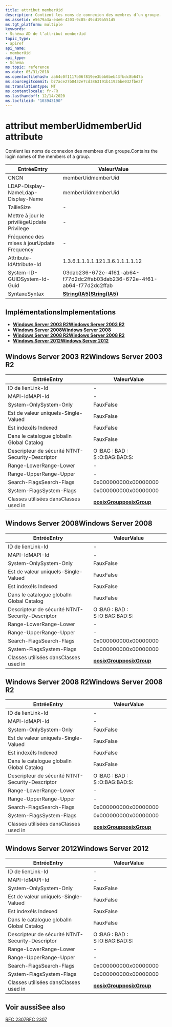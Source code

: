 ```yaml
---
title: attribut memberUid
description: Contient les noms de connexion des membres d’un groupe.
ms.assetid: e5679a3a-e4e6-4203-9c85-49cd19a551d5
ms.tgt_platform: multiple
keywords:
- Schéma AD de l’attribut memberUid
topic_type:
- apiref
api_name:
- memberUid
api_type:
- Schema
ms.topic: reference
ms.date: 05/31/2018
ms.openlocfilehash: aa64c0f1117b06f819ee3bbb6beb43fbdc8b647a
ms.sourcegitcommit: b77ace27b0432e7cd3863191b11926be032fbe2f
ms.translationtype: MT
ms.contentlocale: fr-FR
ms.lasthandoff: 12/14/2020
ms.locfileid: "103943190"
---
```

# <a name="memberuid-attribute"></a><span data-ttu-id="cb3f3-104">attribut memberUid</span><span class="sxs-lookup"><span data-stu-id="cb3f3-104">memberUid attribute</span></span>

<span data-ttu-id="cb3f3-105">Contient les noms de connexion des membres d’un groupe.</span><span class="sxs-lookup"><span data-stu-id="cb3f3-105">Contains the login names of the members of a group.</span></span>



| <span data-ttu-id="cb3f3-106">Entrée</span><span class="sxs-lookup"><span data-stu-id="cb3f3-106">Entry</span></span> | <span data-ttu-id="cb3f3-107">Valeur</span><span class="sxs-lookup"><span data-stu-id="cb3f3-107">Value</span></span> |
|-------------------|--------------------------------------|
| <span data-ttu-id="cb3f3-108">CN</span><span class="sxs-lookup"><span data-stu-id="cb3f3-108">CN</span></span>                | <span data-ttu-id="cb3f3-109">memberUid</span><span class="sxs-lookup"><span data-stu-id="cb3f3-109">memberUid</span></span>                            |
| <span data-ttu-id="cb3f3-110">LDAP-Display-Name</span><span class="sxs-lookup"><span data-stu-id="cb3f3-110">Ldap-Display-Name</span></span> | <span data-ttu-id="cb3f3-111">memberUid</span><span class="sxs-lookup"><span data-stu-id="cb3f3-111">memberUid</span></span>                            |
| <span data-ttu-id="cb3f3-112">Taille</span><span class="sxs-lookup"><span data-stu-id="cb3f3-112">Size</span></span>              | \-                                   |
| <span data-ttu-id="cb3f3-113">Mettre à jour le privilège</span><span class="sxs-lookup"><span data-stu-id="cb3f3-113">Update Privilege</span></span>  | \-                                   |
| <span data-ttu-id="cb3f3-114">Fréquence des mises à jour</span><span class="sxs-lookup"><span data-stu-id="cb3f3-114">Update Frequency</span></span>  | \-                                   |
| <span data-ttu-id="cb3f3-115">Attribute-Id</span><span class="sxs-lookup"><span data-stu-id="cb3f3-115">Attribute-Id</span></span>      | <span data-ttu-id="cb3f3-116">1.3.6.1.1.1.1.12</span><span class="sxs-lookup"><span data-stu-id="cb3f3-116">1.3.6.1.1.1.1.12</span></span>                     |
| <span data-ttu-id="cb3f3-117">System-ID-GUID</span><span class="sxs-lookup"><span data-stu-id="cb3f3-117">System-Id-Guid</span></span>    | <span data-ttu-id="cb3f3-118">03dab236-672e-4f61-ab64-f77d2dc2ffab</span><span class="sxs-lookup"><span data-stu-id="cb3f3-118">03dab236-672e-4f61-ab64-f77d2dc2ffab</span></span> |
| <span data-ttu-id="cb3f3-119">Syntaxe</span><span class="sxs-lookup"><span data-stu-id="cb3f3-119">Syntax</span></span>            | [<span data-ttu-id="cb3f3-120">**String(IA5)**</span><span class="sxs-lookup"><span data-stu-id="cb3f3-120">**String(IA5)**</span></span>](s-string-ia5.md)  |



## <a name="implementations"></a><span data-ttu-id="cb3f3-121">Implémentations</span><span class="sxs-lookup"><span data-stu-id="cb3f3-121">Implementations</span></span>

-   [<span data-ttu-id="cb3f3-122">**Windows Server 2003 R2**</span><span class="sxs-lookup"><span data-stu-id="cb3f3-122">**Windows Server 2003 R2**</span></span>](#windows-server-2003-r2)
-   [<span data-ttu-id="cb3f3-123">**Windows Server 2008**</span><span class="sxs-lookup"><span data-stu-id="cb3f3-123">**Windows Server 2008**</span></span>](#windows-server-2008)
-   [<span data-ttu-id="cb3f3-124">**Windows Server 2008 R2**</span><span class="sxs-lookup"><span data-stu-id="cb3f3-124">**Windows Server 2008 R2**</span></span>](#windows-server-2008-r2)
-   [<span data-ttu-id="cb3f3-125">**Windows Server 2012**</span><span class="sxs-lookup"><span data-stu-id="cb3f3-125">**Windows Server 2012**</span></span>](#windows-server-2012)

## <a name="windows-server-2003-r2"></a><span data-ttu-id="cb3f3-126">Windows Server 2003 R2</span><span class="sxs-lookup"><span data-stu-id="cb3f3-126">Windows Server 2003 R2</span></span>



| <span data-ttu-id="cb3f3-127">Entrée</span><span class="sxs-lookup"><span data-stu-id="cb3f3-127">Entry</span></span> | <span data-ttu-id="cb3f3-128">Valeur</span><span class="sxs-lookup"><span data-stu-id="cb3f3-128">Value</span></span> |
|------------------------|-----------------------------------------------|
| <span data-ttu-id="cb3f3-129">ID de lien</span><span class="sxs-lookup"><span data-stu-id="cb3f3-129">Link-Id</span></span>                | \-                                            |
| <span data-ttu-id="cb3f3-130">MAPI-Id</span><span class="sxs-lookup"><span data-stu-id="cb3f3-130">MAPI-Id</span></span>                | \-                                            |
| <span data-ttu-id="cb3f3-131">System-Only</span><span class="sxs-lookup"><span data-stu-id="cb3f3-131">System-Only</span></span>            | <span data-ttu-id="cb3f3-132">Faux</span><span class="sxs-lookup"><span data-stu-id="cb3f3-132">False</span></span>                                         |
| <span data-ttu-id="cb3f3-133">Est de valeur unique</span><span class="sxs-lookup"><span data-stu-id="cb3f3-133">Is-Single-Valued</span></span>       | <span data-ttu-id="cb3f3-134">Faux</span><span class="sxs-lookup"><span data-stu-id="cb3f3-134">False</span></span>                                         |
| <span data-ttu-id="cb3f3-135">Est indexé</span><span class="sxs-lookup"><span data-stu-id="cb3f3-135">Is Indexed</span></span>             | <span data-ttu-id="cb3f3-136">Faux</span><span class="sxs-lookup"><span data-stu-id="cb3f3-136">False</span></span>                                         |
| <span data-ttu-id="cb3f3-137">Dans le catalogue global</span><span class="sxs-lookup"><span data-stu-id="cb3f3-137">In Global Catalog</span></span>      | <span data-ttu-id="cb3f3-138">Faux</span><span class="sxs-lookup"><span data-stu-id="cb3f3-138">False</span></span>                                         |
| <span data-ttu-id="cb3f3-139">Descripteur de sécurité NT</span><span class="sxs-lookup"><span data-stu-id="cb3f3-139">NT-Security-Descriptor</span></span> | <span data-ttu-id="cb3f3-140">O :BAG : BAD : S :</span><span class="sxs-lookup"><span data-stu-id="cb3f3-140">O:BAG:BAD:S:</span></span>                                  |
| <span data-ttu-id="cb3f3-141">Range-Lower</span><span class="sxs-lookup"><span data-stu-id="cb3f3-141">Range-Lower</span></span>            | \-                                            |
| <span data-ttu-id="cb3f3-142">Range-Upper</span><span class="sxs-lookup"><span data-stu-id="cb3f3-142">Range-Upper</span></span>            | \-                                            |
| <span data-ttu-id="cb3f3-143">Search-Flags</span><span class="sxs-lookup"><span data-stu-id="cb3f3-143">Search-Flags</span></span>           | <span data-ttu-id="cb3f3-144">0x00000000</span><span class="sxs-lookup"><span data-stu-id="cb3f3-144">0x00000000</span></span>                                    |
| <span data-ttu-id="cb3f3-145">System-Flags</span><span class="sxs-lookup"><span data-stu-id="cb3f3-145">System-Flags</span></span>           | <span data-ttu-id="cb3f3-146">0x00000000</span><span class="sxs-lookup"><span data-stu-id="cb3f3-146">0x00000000</span></span>                                    |
| <span data-ttu-id="cb3f3-147">Classes utilisées dans</span><span class="sxs-lookup"><span data-stu-id="cb3f3-147">Classes used in</span></span>        | [<span data-ttu-id="cb3f3-148">**posixGroup**</span><span class="sxs-lookup"><span data-stu-id="cb3f3-148">**posixGroup**</span></span>](c-posixgroup.md)<br/> |



## <a name="windows-server-2008"></a><span data-ttu-id="cb3f3-149">Windows Server 2008</span><span class="sxs-lookup"><span data-stu-id="cb3f3-149">Windows Server 2008</span></span>



| <span data-ttu-id="cb3f3-150">Entrée</span><span class="sxs-lookup"><span data-stu-id="cb3f3-150">Entry</span></span> | <span data-ttu-id="cb3f3-151">Valeur</span><span class="sxs-lookup"><span data-stu-id="cb3f3-151">Value</span></span> |
|------------------------|-----------------------------------------------|
| <span data-ttu-id="cb3f3-152">ID de lien</span><span class="sxs-lookup"><span data-stu-id="cb3f3-152">Link-Id</span></span>                | \-                                            |
| <span data-ttu-id="cb3f3-153">MAPI-Id</span><span class="sxs-lookup"><span data-stu-id="cb3f3-153">MAPI-Id</span></span>                | \-                                            |
| <span data-ttu-id="cb3f3-154">System-Only</span><span class="sxs-lookup"><span data-stu-id="cb3f3-154">System-Only</span></span>            | <span data-ttu-id="cb3f3-155">Faux</span><span class="sxs-lookup"><span data-stu-id="cb3f3-155">False</span></span>                                         |
| <span data-ttu-id="cb3f3-156">Est de valeur unique</span><span class="sxs-lookup"><span data-stu-id="cb3f3-156">Is-Single-Valued</span></span>       | <span data-ttu-id="cb3f3-157">Faux</span><span class="sxs-lookup"><span data-stu-id="cb3f3-157">False</span></span>                                         |
| <span data-ttu-id="cb3f3-158">Est indexé</span><span class="sxs-lookup"><span data-stu-id="cb3f3-158">Is Indexed</span></span>             | <span data-ttu-id="cb3f3-159">Faux</span><span class="sxs-lookup"><span data-stu-id="cb3f3-159">False</span></span>                                         |
| <span data-ttu-id="cb3f3-160">Dans le catalogue global</span><span class="sxs-lookup"><span data-stu-id="cb3f3-160">In Global Catalog</span></span>      | <span data-ttu-id="cb3f3-161">Faux</span><span class="sxs-lookup"><span data-stu-id="cb3f3-161">False</span></span>                                         |
| <span data-ttu-id="cb3f3-162">Descripteur de sécurité NT</span><span class="sxs-lookup"><span data-stu-id="cb3f3-162">NT-Security-Descriptor</span></span> | <span data-ttu-id="cb3f3-163">O :BAG : BAD : S :</span><span class="sxs-lookup"><span data-stu-id="cb3f3-163">O:BAG:BAD:S:</span></span>                                  |
| <span data-ttu-id="cb3f3-164">Range-Lower</span><span class="sxs-lookup"><span data-stu-id="cb3f3-164">Range-Lower</span></span>            | \-                                            |
| <span data-ttu-id="cb3f3-165">Range-Upper</span><span class="sxs-lookup"><span data-stu-id="cb3f3-165">Range-Upper</span></span>            | \-                                            |
| <span data-ttu-id="cb3f3-166">Search-Flags</span><span class="sxs-lookup"><span data-stu-id="cb3f3-166">Search-Flags</span></span>           | <span data-ttu-id="cb3f3-167">0x00000000</span><span class="sxs-lookup"><span data-stu-id="cb3f3-167">0x00000000</span></span>                                    |
| <span data-ttu-id="cb3f3-168">System-Flags</span><span class="sxs-lookup"><span data-stu-id="cb3f3-168">System-Flags</span></span>           | <span data-ttu-id="cb3f3-169">0x00000000</span><span class="sxs-lookup"><span data-stu-id="cb3f3-169">0x00000000</span></span>                                    |
| <span data-ttu-id="cb3f3-170">Classes utilisées dans</span><span class="sxs-lookup"><span data-stu-id="cb3f3-170">Classes used in</span></span>        | [<span data-ttu-id="cb3f3-171">**posixGroup**</span><span class="sxs-lookup"><span data-stu-id="cb3f3-171">**posixGroup**</span></span>](c-posixgroup.md)<br/> |



## <a name="windows-server-2008-r2"></a><span data-ttu-id="cb3f3-172">Windows Server 2008 R2</span><span class="sxs-lookup"><span data-stu-id="cb3f3-172">Windows Server 2008 R2</span></span>



| <span data-ttu-id="cb3f3-173">Entrée</span><span class="sxs-lookup"><span data-stu-id="cb3f3-173">Entry</span></span> | <span data-ttu-id="cb3f3-174">Valeur</span><span class="sxs-lookup"><span data-stu-id="cb3f3-174">Value</span></span> |
|------------------------|-----------------------------------------------|
| <span data-ttu-id="cb3f3-175">ID de lien</span><span class="sxs-lookup"><span data-stu-id="cb3f3-175">Link-Id</span></span>                | \-                                            |
| <span data-ttu-id="cb3f3-176">MAPI-Id</span><span class="sxs-lookup"><span data-stu-id="cb3f3-176">MAPI-Id</span></span>                | \-                                            |
| <span data-ttu-id="cb3f3-177">System-Only</span><span class="sxs-lookup"><span data-stu-id="cb3f3-177">System-Only</span></span>            | <span data-ttu-id="cb3f3-178">Faux</span><span class="sxs-lookup"><span data-stu-id="cb3f3-178">False</span></span>                                         |
| <span data-ttu-id="cb3f3-179">Est de valeur unique</span><span class="sxs-lookup"><span data-stu-id="cb3f3-179">Is-Single-Valued</span></span>       | <span data-ttu-id="cb3f3-180">Faux</span><span class="sxs-lookup"><span data-stu-id="cb3f3-180">False</span></span>                                         |
| <span data-ttu-id="cb3f3-181">Est indexé</span><span class="sxs-lookup"><span data-stu-id="cb3f3-181">Is Indexed</span></span>             | <span data-ttu-id="cb3f3-182">Faux</span><span class="sxs-lookup"><span data-stu-id="cb3f3-182">False</span></span>                                         |
| <span data-ttu-id="cb3f3-183">Dans le catalogue global</span><span class="sxs-lookup"><span data-stu-id="cb3f3-183">In Global Catalog</span></span>      | <span data-ttu-id="cb3f3-184">Faux</span><span class="sxs-lookup"><span data-stu-id="cb3f3-184">False</span></span>                                         |
| <span data-ttu-id="cb3f3-185">Descripteur de sécurité NT</span><span class="sxs-lookup"><span data-stu-id="cb3f3-185">NT-Security-Descriptor</span></span> | <span data-ttu-id="cb3f3-186">O :BAG : BAD : S :</span><span class="sxs-lookup"><span data-stu-id="cb3f3-186">O:BAG:BAD:S:</span></span>                                  |
| <span data-ttu-id="cb3f3-187">Range-Lower</span><span class="sxs-lookup"><span data-stu-id="cb3f3-187">Range-Lower</span></span>            | \-                                            |
| <span data-ttu-id="cb3f3-188">Range-Upper</span><span class="sxs-lookup"><span data-stu-id="cb3f3-188">Range-Upper</span></span>            | \-                                            |
| <span data-ttu-id="cb3f3-189">Search-Flags</span><span class="sxs-lookup"><span data-stu-id="cb3f3-189">Search-Flags</span></span>           | <span data-ttu-id="cb3f3-190">0x00000000</span><span class="sxs-lookup"><span data-stu-id="cb3f3-190">0x00000000</span></span>                                    |
| <span data-ttu-id="cb3f3-191">System-Flags</span><span class="sxs-lookup"><span data-stu-id="cb3f3-191">System-Flags</span></span>           | <span data-ttu-id="cb3f3-192">0x00000000</span><span class="sxs-lookup"><span data-stu-id="cb3f3-192">0x00000000</span></span>                                    |
| <span data-ttu-id="cb3f3-193">Classes utilisées dans</span><span class="sxs-lookup"><span data-stu-id="cb3f3-193">Classes used in</span></span>        | [<span data-ttu-id="cb3f3-194">**posixGroup**</span><span class="sxs-lookup"><span data-stu-id="cb3f3-194">**posixGroup**</span></span>](c-posixgroup.md)<br/> |



## <a name="windows-server-2012"></a><span data-ttu-id="cb3f3-195">Windows Server 2012</span><span class="sxs-lookup"><span data-stu-id="cb3f3-195">Windows Server 2012</span></span>



| <span data-ttu-id="cb3f3-196">Entrée</span><span class="sxs-lookup"><span data-stu-id="cb3f3-196">Entry</span></span> | <span data-ttu-id="cb3f3-197">Valeur</span><span class="sxs-lookup"><span data-stu-id="cb3f3-197">Value</span></span> |
|------------------------|-----------------------------------------------|
| <span data-ttu-id="cb3f3-198">ID de lien</span><span class="sxs-lookup"><span data-stu-id="cb3f3-198">Link-Id</span></span>                | \-                                            |
| <span data-ttu-id="cb3f3-199">MAPI-Id</span><span class="sxs-lookup"><span data-stu-id="cb3f3-199">MAPI-Id</span></span>                | \-                                            |
| <span data-ttu-id="cb3f3-200">System-Only</span><span class="sxs-lookup"><span data-stu-id="cb3f3-200">System-Only</span></span>            | <span data-ttu-id="cb3f3-201">Faux</span><span class="sxs-lookup"><span data-stu-id="cb3f3-201">False</span></span>                                         |
| <span data-ttu-id="cb3f3-202">Est de valeur unique</span><span class="sxs-lookup"><span data-stu-id="cb3f3-202">Is-Single-Valued</span></span>       | <span data-ttu-id="cb3f3-203">Faux</span><span class="sxs-lookup"><span data-stu-id="cb3f3-203">False</span></span>                                         |
| <span data-ttu-id="cb3f3-204">Est indexé</span><span class="sxs-lookup"><span data-stu-id="cb3f3-204">Is Indexed</span></span>             | <span data-ttu-id="cb3f3-205">Faux</span><span class="sxs-lookup"><span data-stu-id="cb3f3-205">False</span></span>                                         |
| <span data-ttu-id="cb3f3-206">Dans le catalogue global</span><span class="sxs-lookup"><span data-stu-id="cb3f3-206">In Global Catalog</span></span>      | <span data-ttu-id="cb3f3-207">Faux</span><span class="sxs-lookup"><span data-stu-id="cb3f3-207">False</span></span>                                         |
| <span data-ttu-id="cb3f3-208">Descripteur de sécurité NT</span><span class="sxs-lookup"><span data-stu-id="cb3f3-208">NT-Security-Descriptor</span></span> | <span data-ttu-id="cb3f3-209">O :BAG : BAD : S :</span><span class="sxs-lookup"><span data-stu-id="cb3f3-209">O:BAG:BAD:S:</span></span>                                  |
| <span data-ttu-id="cb3f3-210">Range-Lower</span><span class="sxs-lookup"><span data-stu-id="cb3f3-210">Range-Lower</span></span>            | \-                                            |
| <span data-ttu-id="cb3f3-211">Range-Upper</span><span class="sxs-lookup"><span data-stu-id="cb3f3-211">Range-Upper</span></span>            | \-                                            |
| <span data-ttu-id="cb3f3-212">Search-Flags</span><span class="sxs-lookup"><span data-stu-id="cb3f3-212">Search-Flags</span></span>           | <span data-ttu-id="cb3f3-213">0x00000000</span><span class="sxs-lookup"><span data-stu-id="cb3f3-213">0x00000000</span></span>                                    |
| <span data-ttu-id="cb3f3-214">System-Flags</span><span class="sxs-lookup"><span data-stu-id="cb3f3-214">System-Flags</span></span>           | <span data-ttu-id="cb3f3-215">0x00000000</span><span class="sxs-lookup"><span data-stu-id="cb3f3-215">0x00000000</span></span>                                    |
| <span data-ttu-id="cb3f3-216">Classes utilisées dans</span><span class="sxs-lookup"><span data-stu-id="cb3f3-216">Classes used in</span></span>        | [<span data-ttu-id="cb3f3-217">**posixGroup**</span><span class="sxs-lookup"><span data-stu-id="cb3f3-217">**posixGroup**</span></span>](c-posixgroup.md)<br/> |



## <a name="see-also"></a><span data-ttu-id="cb3f3-218">Voir aussi</span><span class="sxs-lookup"><span data-stu-id="cb3f3-218">See also</span></span>

<dl> <dt>

[<span data-ttu-id="cb3f3-219">RFC 2307</span><span class="sxs-lookup"><span data-stu-id="cb3f3-219">RFC 2307</span></span>](https://www.ietf.org/rfc/rfc2307.txt)
</dt> </dl>

 

 





